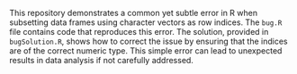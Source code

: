 This repository demonstrates a common yet subtle error in R when subsetting data frames using character vectors as row indices. The `bug.R` file contains code that reproduces this error. The solution, provided in `bugSolution.R`, shows how to correct the issue by ensuring that the indices are of the correct numeric type. This simple error can lead to unexpected results in data analysis if not carefully addressed.